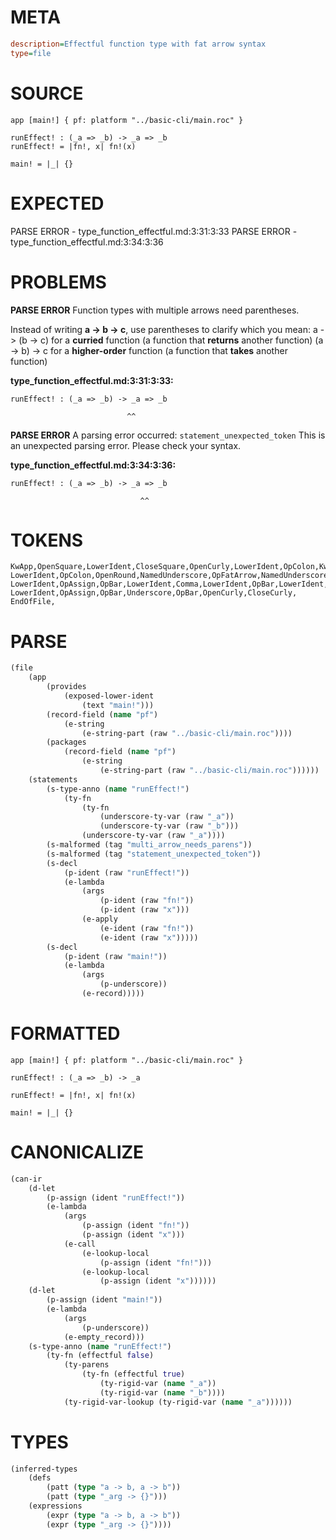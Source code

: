 # META
~~~ini
description=Effectful function type with fat arrow syntax
type=file
~~~
# SOURCE
~~~roc
app [main!] { pf: platform "../basic-cli/main.roc" }

runEffect! : (_a => _b) -> _a => _b
runEffect! = |fn!, x| fn!(x)

main! = |_| {}
~~~
# EXPECTED
PARSE ERROR - type_function_effectful.md:3:31:3:33
PARSE ERROR - type_function_effectful.md:3:34:3:36
# PROBLEMS
**PARSE ERROR**
Function types with multiple arrows need parentheses.

Instead of writing **a -> b -> c**, use parentheses to clarify which you mean:
        a -> (b -> c) for a **curried** function (a function that **returns** another function)
        (a -> b) -> c for a **higher-order** function (a function that **takes** another function)

**type_function_effectful.md:3:31:3:33:**
```roc
runEffect! : (_a => _b) -> _a => _b
```
                              ^^


**PARSE ERROR**
A parsing error occurred: `statement_unexpected_token`
This is an unexpected parsing error. Please check your syntax.

**type_function_effectful.md:3:34:3:36:**
```roc
runEffect! : (_a => _b) -> _a => _b
```
                                 ^^


# TOKENS
~~~zig
KwApp,OpenSquare,LowerIdent,CloseSquare,OpenCurly,LowerIdent,OpColon,KwPlatform,StringStart,StringPart,StringEnd,CloseCurly,
LowerIdent,OpColon,OpenRound,NamedUnderscore,OpFatArrow,NamedUnderscore,CloseRound,OpArrow,NamedUnderscore,OpFatArrow,NamedUnderscore,
LowerIdent,OpAssign,OpBar,LowerIdent,Comma,LowerIdent,OpBar,LowerIdent,NoSpaceOpenRound,LowerIdent,CloseRound,
LowerIdent,OpAssign,OpBar,Underscore,OpBar,OpenCurly,CloseCurly,
EndOfFile,
~~~
# PARSE
~~~clojure
(file
	(app
		(provides
			(exposed-lower-ident
				(text "main!")))
		(record-field (name "pf")
			(e-string
				(e-string-part (raw "../basic-cli/main.roc"))))
		(packages
			(record-field (name "pf")
				(e-string
					(e-string-part (raw "../basic-cli/main.roc"))))))
	(statements
		(s-type-anno (name "runEffect!")
			(ty-fn
				(ty-fn
					(underscore-ty-var (raw "_a"))
					(underscore-ty-var (raw "_b")))
				(underscore-ty-var (raw "_a"))))
		(s-malformed (tag "multi_arrow_needs_parens"))
		(s-malformed (tag "statement_unexpected_token"))
		(s-decl
			(p-ident (raw "runEffect!"))
			(e-lambda
				(args
					(p-ident (raw "fn!"))
					(p-ident (raw "x")))
				(e-apply
					(e-ident (raw "fn!"))
					(e-ident (raw "x")))))
		(s-decl
			(p-ident (raw "main!"))
			(e-lambda
				(args
					(p-underscore))
				(e-record)))))
~~~
# FORMATTED
~~~roc
app [main!] { pf: platform "../basic-cli/main.roc" }

runEffect! : (_a => _b) -> _a

runEffect! = |fn!, x| fn!(x)

main! = |_| {}
~~~
# CANONICALIZE
~~~clojure
(can-ir
	(d-let
		(p-assign (ident "runEffect!"))
		(e-lambda
			(args
				(p-assign (ident "fn!"))
				(p-assign (ident "x")))
			(e-call
				(e-lookup-local
					(p-assign (ident "fn!")))
				(e-lookup-local
					(p-assign (ident "x"))))))
	(d-let
		(p-assign (ident "main!"))
		(e-lambda
			(args
				(p-underscore))
			(e-empty_record)))
	(s-type-anno (name "runEffect!")
		(ty-fn (effectful false)
			(ty-parens
				(ty-fn (effectful true)
					(ty-rigid-var (name "_a"))
					(ty-rigid-var (name "_b"))))
			(ty-rigid-var-lookup (ty-rigid-var (name "_a"))))))
~~~
# TYPES
~~~clojure
(inferred-types
	(defs
		(patt (type "a -> b, a -> b"))
		(patt (type "_arg -> {}")))
	(expressions
		(expr (type "a -> b, a -> b"))
		(expr (type "_arg -> {}"))))
~~~
